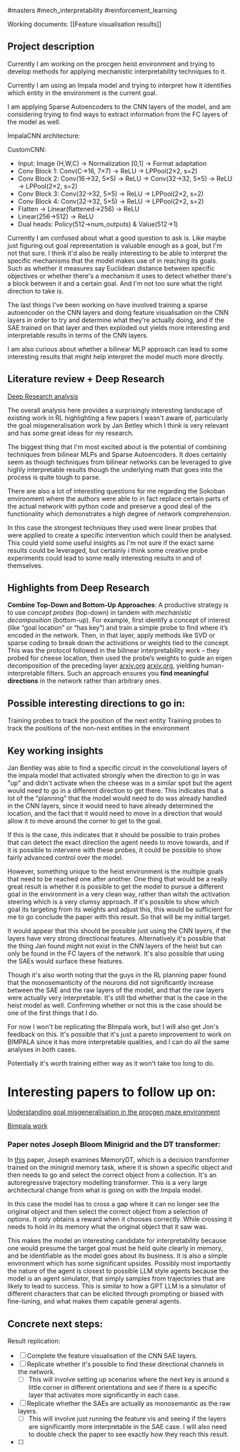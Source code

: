 #masters #mech_interpretability #reinforcement_learning 

Working documents:
[[Feature visualisation results]]


## Project description
Currently I am working on the procgen heist environment and trying to develop methods for applying mechanistic interpretability techniques to it. 

Currently I am using an Impala model and trying to interpret how it identifies which entity in the environment is the current goal.

I am applying Sparse Autoencoders to the CNN layers of the model, and am considering trying to find ways to extract information from the FC layers of the model as well. 

ImpalaCNN architecture:

CustomCNN:
- Input: Image (H,W,C) → Normalization [0,1] → Format adaptation
- Conv Block 1: Conv(C→16, 7×7) → ReLU → LPPool(2×2, s=2)
- Conv Block 2: Conv(16→32, 5×5) → ReLU → Conv(32→32, 5×5) → ReLU → LPPool(2×2, s=2)
- Conv Block 3: Conv(32→32, 5×5) → ReLU → LPPool(2×2, s=2) 
- Conv Block 4: Conv(32→32, 5×5) → ReLU → LPPool(2×2, s=2)
- Flatten → Linear(flattened→256) → ReLU
- Linear(256→512) → ReLU
- Dual heads: Policy(512→num_outputs) & Value(512→1)



Currently I am confused about what a good question to ask is. Like maybe just figuring out goal representation is valuable enough as a goal, but I'm not that sure. I think it'd also be really interesting to be able to interpret the specific mechanisms that the model makes use of in reaching its goals. Such as whether it measures say Euclidean distance between specific objectives or whether there's a mechanism it uses to detect whether there's a block between it and a certain goal. And I'm not too sure what the right direction to take is. 

The last things I've been working on have involved training a sparse autoencoder on the CNN layers and doing feature visualisation on the CNN layers in order to try and determine what they're actually doing, and if the SAE trained on that layer and then exploded out yields more interesting and interpretable results in terms of the CNN layers.

I am also curious about whether a bilinear MLP approach can lead to some interesting results that might help interpret the model much more directly.



## Literature review + Deep Research
[Deep Research analysis](https://chatgpt.com/share/67cf1d08-a214-800d-9de7-87058edf9f61)

The overall analysis here provides a surprisingly interesting landscape of existing work in RL highlighting a few papers I wasn't aware of, particularly the goal misgeneralisation work by Jan Betley which I think is very relevant and has some great ideas for my research.

The biggest thing that I'm most excited about is the potential of combining techniques from bilinear MLPs and Sparse Autoencoders. It does certainly seem as though techniques from bilinear networks can be leveraged to give highly interpretable results though the underlying math that goes into the process is quite tough to parse.

There are also a lot of interesting questions for me regarding the Sokoban environment where the authors were able to in fact replace certain parts of the actual network with python code and preserve a good deal of the functionality which demonstrates a high degree of network comprehension. 

In this case the strongest techniques they used were linear probes that were applied to create a specific intervention which could then be analysed. This could yield some useful insights as I'm not sure if the exact same results could be leveraged, but certainly i think some creative probe experiments could lead to some really interesting results in and of themselves.
## Highlights from Deep Research

**Combine Top-Down and Bottom-Up Approaches**: A productive strategy is to use _concept probes_ (top-down) in tandem with _mechanistic decomposition_ (bottom-up). For example, first identify a concept of interest (like “goal location” or “has key”) and train a simple probe to find where it’s encoded in the network. Then, in that layer, apply methods like SVD or sparse coding to break down the activations or weights tied to the concept. This was the protocol followed in the bilinear interpretability work – they probed for cheese location, then used the probe’s weights to guide an eigen decomposition of the preceding layer ​[arxiv.org](https://arxiv.org/html/2412.00944#:~:text=4)
[arxiv.org](https://arxiv.org/html/2412.00944#:~:text=Perform%20an%20eigendecomposition%20towards%20the,that%20write%20to%20the%20probe), yielding human-interpretable filters. Such an approach ensures you **find meaningful directions** in the network rather than arbitrary ones.

## Possible interesting directions to go in:
Training probes to track the position of the next entity
Training probes to track the positions of the non-next entities in the environment


## Key working insights
Jan Bentley was able to find a specific circuit in the convolutional layers of the impala model that activated strongly when the direction to go in was "up" and didn't activate when the cheese was in a similar spot but the agent would need to go in a different direction to get there. 
This indicates that a lot of the "planning" that the model would need to do was already handled in the CNN layers, since it would need to have already determined the location, and the fact that it would need to move in a direction that would allow it to move around the corner to get to the goal.

If this is the case, this indicates that it should be possible to train probes that can detect the exact direction the agent needs to move towards, and if it is possible to intervene with these probes, it could be possible to show fairly advanced control over the model.

However, something unique to the heist environment is the multiple goals that need to be reached one after another. One thing that would be a really great result is whether it is possible to get the model to pursue a different goal in the environment in a very clean way, rather than witsh the activation steering which is a very clumsy approach. If it's possible to show which goal its targeting from its weights and adjust this, this would be sufficient for me to go conclude the paper with this result. So that will be my initial target.

It would appear that this should be possible just using the CNN layers, if the layers have very strong directional features. Alternatively it's possible that the thing Jan found might not exist in the CNN layers of the heist but can only be found in the FC layers of the network. It's also possible that using the SAEs would surface these features.

Though it's also worth noting that the guys in the RL planning paper found that the monosemanticity of the neurons did not significantly increase between the SAE and the raw layers of the model, and that the raw layers were actually very interpretable. It's still tbd whether that is the case in the heist model as well. Confirming whether or not this is the case should be one of the first things that I do.

For now I won't be replicating the BImpala work, but I will also get Jon's feedback on this. It's possible that it's just a pareto improvement to work on BIMPALA since it has more interpretable qualities, and I can do all the same analyses in both cases.

Potentially it's worth training either way as it won't take too long to do.
# Interesting papers to follow up on:
[Understanding goal misgeneralisation in the procgen maze environment](https://www.alignmentforum.org/posts/vY9oE39tBupZLAyoC/localizing-goal-misgeneralization-in-a-maze-solving-policy)

[Bimpala work](https://arxiv.org/html/2412.00944#:~:text=We%20used%20the%20ProcGen%20environment,29)

### Paper notes Joseph Bloom Minigrid and the DT transformer:
In [this](https://www.lesswrong.com/posts/JvQWbrbPjuvw4eqxv/a-mechanistic-interpretability-analysis-of-a-gridworld-agent) paper, Joseph examines MemoryDT, which is a decision transformer trained on the minigrid memory task, where it is shown a specific object and then needs to go and select the correct object from a collection. It's an autoregressive trajectory modelling transformer. This is a very large architectural change from what is going on with the Impala model. 

In this case the model has to cross a gap where it can no longer see the original object and then select the correct object from a selection of options. It only obtains a reward when it chooses correctly. While crossing it needs to hold in its memory what the original object that it saw was.

This makes the model an interesting candidate for interpretability because one would presume the target goal must be held quite clearly in memory, and be identifiable as the model goes about its business. It is also a simple environment which has some significant upsides. Possibly most importantly the nature of the agent is closest to possible LLM style agents because the model is an agent simulator, that simply samples from trajectories that are likely to lead to success. This is similar to how a GPT LLM is a simulator of different characters that can be elicited through prompting or biased with fine-tuning, and what makes them capable general agents.

## Concrete next steps:
Result replication:
- [ ] Complete the feature visualisation of the CNN SAE layers. 
- [ ] Replicate whether it's possible to find these directional channels in the network.
	- [ ] This will involve setting up scenarios where the next key is around a little corner in different orientations and see if there is a specific layer that activates more significantly in each case.
- [ ] Replicate whether the SAEs are actually as monosemantic as the raw layers. 
	- [ ] This will involve just running the feature vis and seeing if the layers are significantly more interpretable in the SAE case. I will also need to double check the paper to see exactly how they reach this result.
- [ ] 